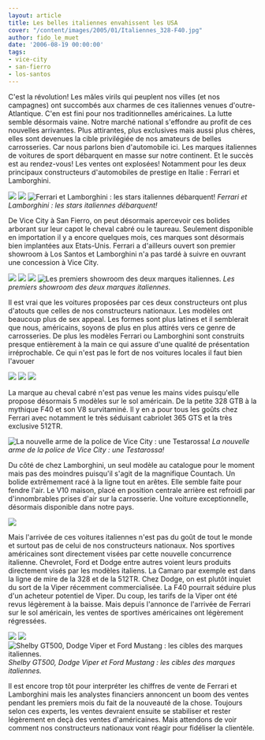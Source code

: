 ```yaml
---
layout: article
title: Les belles italiennes envahissent les USA
cover: "/content/images/2005/01/Italiennes_328-F40.jpg"
author: fido_le_muet
date: '2006-08-19 00:00:00'
tags:
- vice-city
- san-fierro
- los-santos
---
```


C'est la révolution! Les mâles virils qui peuplent nos villes (et nos campagnes) ont succombés aux charmes de ces italiennes venues d'outre-Atlantique. C'en est fini pour nos traditionnelles américaines. La lutte semble désormais vaine. Notre marché national s'effondre au profit de ces nouvelles arrivantes. Plus attirantes, plus exclusives mais aussi plus chères, elles sont devenues la cible privilégiée de nos amateurs de belles carrosseries. Car nous parlons bien d'automobile ici. Les marques italiennes de voitures de sport débarquent en masse sur notre continent. Et le succès est au rendez-vous! Les ventes ont explosées! Notamment pour les deux principaux constructeurs d'automobiles de prestige en Italie : Ferrari et Lamborghini.

![](/content/images/2005/01/Italiennes_Logo_Ferrari.jpg)
![](/content/images/2005/01/Italiennes_512TR-Countach.jpg)
![Ferrari et Lamborghini : les stars italiennes débarquent!](/content/images/2005/01/Italiennes_Logo_Lambo.jpg)
_Ferrari et Lamborghini : les stars italiennes débarquent!_

De Vice City à San Fierro, on peut désormais apercevoir ces bolides arborant sur leur capot le cheval cabré ou le taureau. Seulement disponible en importation il y a encore quelques mois, ces marques sont désormais bien implantées aux Etats-Unis. Ferrari&nbsp;a d'ailleurs ouvert son premier showroom à Los Santos et Lamborghini n'a pas tardé à suivre en ouvrant une concession à Vice City.

![](/content/images/2005/01/Italiennes_Ferrari_1.jpg)
![](/content/images/2005/01/Italiennes_Ferrari_2.jpg)
![](/content/images/2005/01/Italiennes_Lamborghini.jpg)
![Les premiers showroom des deux marques italiennes.](/content/images/2005/01/Italiennes_Logo_Lamborghini.jpg)
_Les premiers showroom des deux marques italiennes._

Il est vrai que les voitures proposées par ces deux constructeurs ont plus d'atouts que celles de nos constructeurs nationaux. Les modèles ont beaucoup plus de sex appeal. Les formes sont plus latines et il semblerait que nous, américains, soyons de plus en plus attirés vers ce genre de carrosseries. De plus les modèles Ferrari ou Lamborghini sont construits presque entièrement à la main ce qui assure d'une qualité de présentation irréprochable. Ce qui n'est pas le fort de nos voitures locales il faut bien l'avouer

![](/content/images/2005/01/Italiennes_328-F40.jpg)
![](/content/images/2005/01/Italiennes_F40.jpg)
![](/content/images/2005/01/Italiennes_365_GTS.jpg)

La marque au cheval cabré n'est pas venue les mains vides puisqu'elle propose désormais&nbsp;5 modèles sur le sol américain. De la petite&nbsp;328 GTB&nbsp;à la mythique F40 et son V8 survitaminé. Il y en a pour tous les goûts chez Ferrari avec notamment le très séduisant cabriolet 365 GTS et la très exclusive 512TR.

![La nouvelle arme de la police de Vice City : une Testarossa!](/content/images/2005/01/Italiennes_Testarossa_Police.jpg)
_La nouvelle arme de la police de Vice City : une Testarossa!_[](/content/images/2005/01/Italiennes_Countach.jpg)

Du côté de chez Lamborghini, un seul modèle au catalogue pour le moment mais pas des moindres puisqu'il s'agit de la magnifique Countach. Un bolide extrêmement racé à la ligne tout en arêtes. Elle semble faite pour fendre l'air. Le V10 maison, placé en position centrale arrière&nbsp;est refroidi par d'innombrables prises d'air sur la carrosserie. Une voiture exceptionnelle, désormais disponible dans notre pays.

![](/content/images/2005/01/Italiennes_Camaro.jpg)

Mais l'arrivée de ces voitures italiennes n'est pas du goût de tout le monde et surtout pas de celui de nos constructeurs nationaux. Nos sportives américaines sont directement visées par cette nouvelle concurrence italienne. Chevrolet, Ford et Dodge entre autres voient leurs produits directement visés par les modèles italiens. La Camaro par exemple est dans la ligne de mire de la 328 et de la 512TR. Chez Dodge, on est plutôt inquiet du sort de la Viper récemment commercialisée. La F40 pourrait séduire plus d'un acheteur potentiel de Viper. Du coup, les tarifs de la Viper ont été revus légèrement à la baisse. Mais depuis l'annonce de l'arrivée de Ferrari sur le sol américain, les ventes de sportives américaines ont légèrement régressées.

![](/content/images/2005/01/Italiennes_GT500.jpg)
![](/content/images/2005/01/Italiennes_Viper.jpg)
![Shelby GT500, Dodge Viper et Ford Mustang : les cibles des marques italiennes.](/content/images/2005/01/Italiennes_Mustang.jpg)
_Shelby GT500, Dodge Viper et Ford Mustang : les cibles des marques italiennes._

Il est encore trop tôt pour interpréter les chiffres de vente de Ferrari et Lamborghini mais les analystes financiers annoncent un boom des ventes pendant les premiers mois du fait de la nouveauté de la chose. Toujours selon ces experts, les ventes devraient ensuite se stabiliser et rester légèrement en deçà des ventes d'américaines. Mais attendons de voir comment nos constructeurs nationaux vont&nbsp;réagir pour fidéliser la clientèle.